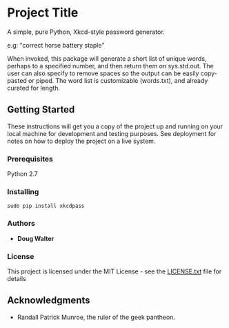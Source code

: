 Project Title
=

A simple, pure Python, Xkcd-style password generator. 

e.g: "correct horse battery staple"

When invoked, this package will generate a short list of unique words, perhaps to a specified number, and then return them on sys.std.out. The user can also specify to remove spaces so the output can be easily copy-pasted or piped. The word list is customizable (words.txt), and already curated for length.

## Getting Started

These instructions will get you a copy of the project up and running on your local machine for development and testing purposes. See deployment for notes on how to deploy the project on a live system.

### Prerequisites

Python 2.7

### Installing

`sudo pip install xkcdpass`

### Authors

* **Doug Walter**

### License

This project is licensed under the MIT License - see the [LICENSE.txt](LICENSE.txt) file for details

## Acknowledgments

* Randall Patrick Munroe, the ruler of the geek pantheon.

